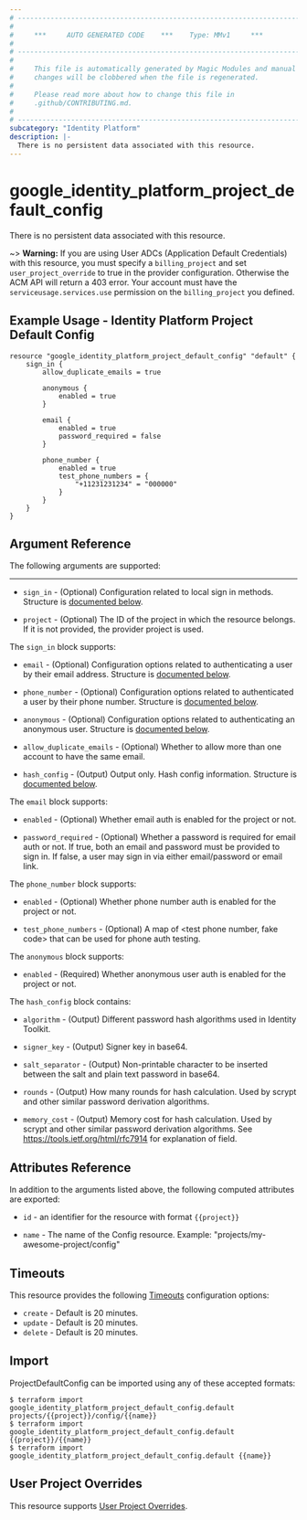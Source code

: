```yaml
---
# ----------------------------------------------------------------------------
#
#     ***     AUTO GENERATED CODE    ***    Type: MMv1     ***
#
# ----------------------------------------------------------------------------
#
#     This file is automatically generated by Magic Modules and manual
#     changes will be clobbered when the file is regenerated.
#
#     Please read more about how to change this file in
#     .github/CONTRIBUTING.md.
#
# ----------------------------------------------------------------------------
subcategory: "Identity Platform"
description: |-
  There is no persistent data associated with this resource.
---
```


# google\_identity\_platform\_project\_default\_config

There is no persistent data associated with this resource.



~> **Warning:** If you are using User ADCs (Application Default Credentials) with this resource,
you must specify a `billing_project` and set `user_project_override` to true
in the provider configuration. Otherwise the ACM API will return a 403 error.
Your account must have the `serviceusage.services.use` permission on the
`billing_project` you defined.

## Example Usage - Identity Platform Project Default Config


```hcl
resource "google_identity_platform_project_default_config" "default" {
    sign_in {
        allow_duplicate_emails = true
       
        anonymous {
            enabled = true
        }
       
        email {
            enabled = true
            password_required = false
        }
       
        phone_number {
            enabled = true
            test_phone_numbers = {
                "+11231231234" = "000000"
            }
        }
    }
}
```

## Argument Reference

The following arguments are supported:



- - -


* `sign_in` -
  (Optional)
  Configuration related to local sign in methods.
  Structure is [documented below](#nested_sign_in).

* `project` - (Optional) The ID of the project in which the resource belongs.
    If it is not provided, the provider project is used.


<a name="nested_sign_in"></a>The `sign_in` block supports:

* `email` -
  (Optional)
  Configuration options related to authenticating a user by their email address.
  Structure is [documented below](#nested_email).

* `phone_number` -
  (Optional)
  Configuration options related to authenticated a user by their phone number.
  Structure is [documented below](#nested_phone_number).

* `anonymous` -
  (Optional)
  Configuration options related to authenticating an anonymous user.
  Structure is [documented below](#nested_anonymous).

* `allow_duplicate_emails` -
  (Optional)
  Whether to allow more than one account to have the same email.

* `hash_config` -
  (Output)
  Output only. Hash config information.
  Structure is [documented below](#nested_hash_config).


<a name="nested_email"></a>The `email` block supports:

* `enabled` -
  (Optional)
  Whether email auth is enabled for the project or not.

* `password_required` -
  (Optional)
  Whether a password is required for email auth or not. If true, both an email and 
  password must be provided to sign in. If false, a user may sign in via either 
  email/password or email link.

<a name="nested_phone_number"></a>The `phone_number` block supports:

* `enabled` -
  (Optional)
  Whether phone number auth is enabled for the project or not.

* `test_phone_numbers` -
  (Optional)
  A map of <test phone number, fake code> that can be used for phone auth testing.

<a name="nested_anonymous"></a>The `anonymous` block supports:

* `enabled` -
  (Required)
  Whether anonymous user auth is enabled for the project or not.

<a name="nested_hash_config"></a>The `hash_config` block contains:

* `algorithm` -
  (Output)
  Different password hash algorithms used in Identity Toolkit.

* `signer_key` -
  (Output)
  Signer key in base64.

* `salt_separator` -
  (Output)
  Non-printable character to be inserted between the salt and plain text password in base64.

* `rounds` -
  (Output)
  How many rounds for hash calculation. Used by scrypt and other similar password derivation algorithms.

* `memory_cost` -
  (Output)
  Memory cost for hash calculation. Used by scrypt and other similar password derivation algorithms. See https://tools.ietf.org/html/rfc7914 for explanation of field.

## Attributes Reference

In addition to the arguments listed above, the following computed attributes are exported:

* `id` - an identifier for the resource with format `{{project}}`

* `name` -
  The name of the Config resource. Example: "projects/my-awesome-project/config"


## Timeouts

This resource provides the following
[Timeouts](https://developer.hashicorp.com/terraform/plugin/sdkv2/resources/retries-and-customizable-timeouts) configuration options:

- `create` - Default is 20 minutes.
- `update` - Default is 20 minutes.
- `delete` - Default is 20 minutes.

## Import


ProjectDefaultConfig can be imported using any of these accepted formats:

```
$ terraform import google_identity_platform_project_default_config.default projects/{{project}}/config/{{name}}
$ terraform import google_identity_platform_project_default_config.default {{project}}/{{name}}
$ terraform import google_identity_platform_project_default_config.default {{name}}
```

## User Project Overrides

This resource supports [User Project Overrides](https://registry.terraform.io/providers/hashicorp/google/latest/docs/guides/provider_reference#user_project_override).
